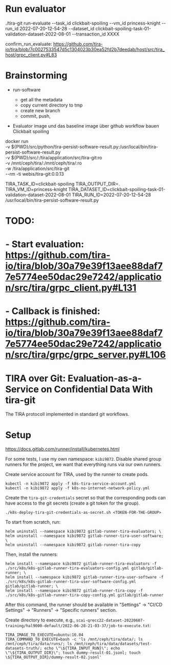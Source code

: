 # Run evaluator

./tira-git run-evaluate --task_id clickbait-spoiling --vm_id princess-knight --run_id 2022-07-20-12-54-28 --dataset_id clickbait-spoiling-task-01-validation-dataset-2022-08-01 --transaction_id XXXX



confirm_run_evaluate: https://github.com/tira-io/tira/blob/7c0027533547d5c1304023b30ea52fd2b7deedab/host/src/tira_host/grpc_client.py#L83


# Brainstorming

- run-software
  - get all the metadata
  - copy current directory to tmp
  - create new branch
  - commit, push, 


- Evaluator image und das baseline image über github workflow bauen Clickbait spoiling



docker run \
	-v ${PWD}/src/python/tira-persist-software-result.py:/usr/local/bin/tira-persist-software-result.py \
	-v ${PWD}/src/:/tira/application/src/tira-git:ro \
	-v /mnt/ceph/tira/:/mnt/ceph/tira/:ro \
	-w /tira/application/src/tira-git \
	--rm -ti webis/tira-git:0.0.13

TIRA_TASK_ID=clickbait-spoiling TIRA_OUTPUT_DIR=. TIRA_VM_ID=princess-knight TIRA_DATASET_ID=clickbait-spoiling-task-01-validation-dataset-2022-08-01 TIRA_RUN_ID=2022-07-20-12-54-28 /usr/local/bin/tira-persist-software-result.py


# TODO:
# - Start evaluation: https://github.com/tira-io/tira/blob/30a79e39f13aee88daf77e5774ee50dac29e7242/application/src/tira/grpc_client.py#L131
# - Callback is finished: https://github.com/tira-io/tira/blob/30a79e39f13aee88daf77e5774ee50dac29e7242/application/src/tira/grpc/grpc_server.py#L106


# TIRA over Git: Evaluation-as-a-Service on Confidential Data With tira-git

The TIRA protocoll implemented in standard git workflows.

# Setup

https://docs.gitlab.com/runner/install/kubernetes.html

For some tests, I use my own namespace: `kibi9872`.
Disable shared group runners for the project, we want that everything runs via our own runners.

Create service account for TIRA, used by the runner to create pods.

```
kubectl -n kibi9872 apply -f k8s-tira-service-account.yml
kubectl -n kibi9872 apply -f k8s-no-internet-network-policy.yml
```

Create the `tira-git-credentials` secret so that the corresponding pods can have access to the git secrets (create a git token for the group).

```
./k8s-deploy-tira-git-credentials-as-secret.sh <TOKEN-FOR-THE-GROUP>
```


To start from scratch, run:

```
helm uninstall --namespace kibi9872 gitlab-runner-tira-evaluators; \
helm uninstall --namespace kibi9872 gitlab-runner-tira-user-software; \
helm uninstall --namespace kibi9872 gitlab-runner-tira-copy
```

Then, install the runners:

```
helm install --namespace kibi9872 gitlab-runner-tira-evaluators -f ./src/k8s/k8s-gitlab-runner-tira-evaluators-config.yml gitlab/gitlab-runner; \
helm install --namespace kibi9872 gitlab-runner-tira-user-software -f ./src/k8s/k8s-gitlab-runner-tira-user-software-config.yml gitlab/gitlab-runner; \
helm install --namespace kibi9872 gitlab-runner-tira-copy -f ./src/k8s/k8s-gitlab-runner-tira-copy-config.yml gitlab/gitlab-runner
```

After this command, the runner should be available in  "Settings" -> "CI/CD Settings" -> "Runners" -> "Specific runners" section.


Create directory to execute, e.g., `scai-qrecc22-dataset-20220607-training/hal9000-default/2022-06-28-21-03-37/job-to-execute.txt`:

```
TIRA_IMAGE_TO_EXECUTE=ubuntu:16.04
TIRA_COMMAND_TO_EXECUTE=bash -c 'ls /mnt/ceph/tira/data/; ls /mnt/ceph/tira/data/runs/; ls /mnt/ceph/tira/data/datasets/test-datasets-truth/; echo \"\${TIRA_INPUT_RUN}\"; echo \"\${TIRA_OUTPUT_DIR}\"; touch dummy-result-01.jsonl; touch \${TIRA_OUTPUT_DIR}/dummy-result-02.jsonl'
```


